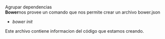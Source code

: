 <span class="mysql-color">Agrupar dependencias</span><br/>
<b>Bower</b>nos provee un comando que nos permite crear un archivo bower.json
<br/>
	<ul><li><em>bower init</em></li></ul>

Este archivo contiene informacion del código que estamos creando.